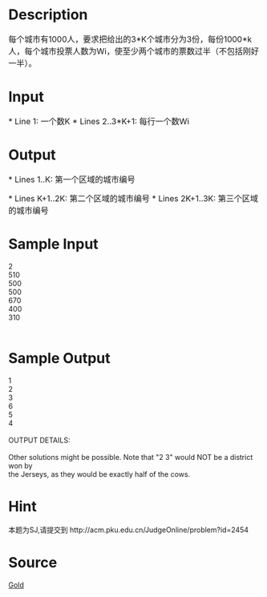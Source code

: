 
# Description

<div class="content"><p><span style="font-size: medium">每个城市有1000人，要求把给出的3*K个城市分为3份，每份1000*k人，每个城市投票人数为Wi，使至少两个城市的票数过半（不包括刚好一半）。 </span></p></div>

# Input

<div class="content"><p><span style="font-size: medium">* Line 1: 一个数K * Lines 2..3*K+1: 每行一个数Wi </span></p></div>

# Output

<div class="content"><p><span style="font-size: medium">* Lines 1..K: 第一个区域的城市编号 </span></p>
<p><span style="font-size: medium">* Lines K+1..2K: 第二个区域的城市编号 * Lines 2K+1..3K: 第三个区域的城市编号 </span></p></div>

# Sample Input

<div class="content"><span class="sampledata">2<br/>
510<br/>
500<br/>
500<br/>
670<br/>
400<br/>
310<br/>
<br/>
</span></div>

# Sample Output

<div class="content"><span class="sampledata">1<br/>
2<br/>
3<br/>
6<br/>
5<br/>
4<br/>
<br/>
OUTPUT DETAILS:<br/>
<br/>
Other solutions might be possible. Note that &#34;2 3&#34; would NOT be a district won by <br/>
the Jerseys, as they would be exactly half of the cows.<br/>
</span></div>

# Hint

<div class="content"><p></p><p>本题为SJ,请提交到 http://acm.pku.edu.cn/JudgeOnline/problem?id=2454</p><p></p></div>

# Source

<div class="content"><p><a href="problemset.php?search=Gold">Gold</a></p></div>

